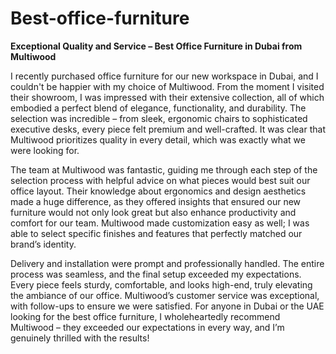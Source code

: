 # Best-office-furniture

**Exceptional Quality and Service – Best Office Furniture in Dubai from Multiwood**

I recently purchased office furniture for our new workspace in Dubai, and I couldn't be happier with my choice of Multiwood. From the moment I visited their showroom, I was impressed with their extensive collection, all of which embodied a perfect blend of elegance, functionality, and durability. The selection was incredible – from sleek, ergonomic chairs to sophisticated executive desks, every piece felt premium and well-crafted. It was clear that Multiwood prioritizes quality in every detail, which was exactly what we were looking for.

The team at Multiwood was fantastic, guiding me through each step of the selection process with helpful advice on what pieces would best suit our office layout. Their knowledge about ergonomics and design aesthetics made a huge difference, as they offered insights that ensured our new furniture would not only look great but also enhance productivity and comfort for our team. Multiwood made customization easy as well; I was able to select specific finishes and features that perfectly matched our brand’s identity.

Delivery and installation were prompt and professionally handled. The entire process was seamless, and the final setup exceeded my expectations. Every piece feels sturdy, comfortable, and looks high-end, truly elevating the ambiance of our office. Multiwood’s customer service was exceptional, with follow-ups to ensure we were satisfied. For anyone in Dubai or the UAE looking for the best office furniture, I wholeheartedly recommend Multiwood – they exceeded our expectations in every way, and I’m genuinely thrilled with the results!
